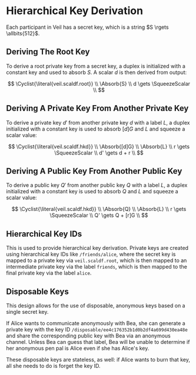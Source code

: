 # Hierarchical Key Derivation

Each participant in Veil has a secret key, which is a string $S \rgets \allbits{512}$.

## Deriving The Root Key

To derive a root private key from a secret key, a duplex is initialized with a constant key and used to absorb $S$. A
scalar $d$ is then derived from output:

$$
\Cyclist{\literal{veil.scaldf.root}} \\
\Absorb{S} \\
d \gets \SqueezeScalar \\
$$

## Deriving A Private Key From Another Private Key

To derive a private key $d'$ from another private key $d$ with a label $L$, a duplex initialized with a constant key is
used to absorb $[d]G$ and $L$ and squeeze a scalar value:

$$
\Cyclist{\literal{veil.scaldf.hkd}} \\
\Absorb{[d]G} \\
\Absorb{L} \\
r \gets \SqueezeScalar \\
d' \gets d + r \\
$$

## Deriving A Public Key From Another Public Key

To derive a public key $Q'$ from another public key $Q$ with a label $L$, a duplex initialized with a constant key is
used to absorb $Q$ and $L$ and squeeze a scalar value:

$$
\Cyclist{\literal{veil.scaldf.hkd}} \\
\Absorb{Q} \\
\Absorb{L} \\
r \gets \SqueezeScalar \\
Q' \gets Q + [r]G \\
$$

## Hierarchical Key IDs

This is used to provide hierarchical key derivation. Private keys are created using hierarchical key IDs like 
`/friends/alice`, where the secret key is mapped to a private key via `veil.scaldf.root`, which is then mapped to an
intermediate private key via the label `friends`, which is then mapped to the final private key via the label `alice`.

## Disposable Keys

This design allows for the use of disposable, anonymous keys based on a single secret key.

If Alice wants to communicate anonymously with Bea, she can generate a private key with the key
ID `/disposable/ee4c176352b1d0b2df4a699d430ea48e` and share the corresponding public key with Bea via an anonymous
channel. Unless Bea can guess that label, Bea will be unable to determine if her anonymous pen pal is Alice even if she
has Alice's key.

These disposable keys are stateless, as well: if Alice wants to burn that key, all she needs to do is forget the key ID.